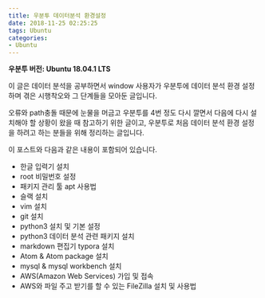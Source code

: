 ```yaml
---
title: 우분투 데이터분석 환경설정
date: 2018-11-25 02:25:25
tags: Ubuntu
categories:
- Ubuntu
---
```


**우분투 버전: Ubuntu 18.04.1 LTS**

이 글은 데이터 분석을 공부하면서 window 사용자가 우분투에 데이터 분석 환경 설정 하며 겪은 시행착오와 그 단계들을 모아둔 글입니다.



오류와 path충돌 때문에 눈물을 머금고 우분투를 4번 정도 다시 깔면서 다음에 다시 설치해야 할 상황이 왔을 때 참고하기 위한 글이고, 우분투로 처음 데이터 분석 환경 설정을 하려고 하는 분들을 위해 정리하는 글입니다.



이 포스트와 다음과 같은 내용이 포함되어 있습니다.



- 한글 입력기 설치
- root 비밀번호 설정
- 패키지 관리 툴 apt 사용법
- 슬랙 설치
- vim 설치
- git 설치 
- python3 설치 및 기본 설정
- python3 데이터 분석 관련 패키지 설치
- markdown 편집기 typora 설치
- Atom & Atom package 설치
- mysql & mysql workbench 설치
- AWS(Amazon Web Services) 가입 및 접속
- AWS와 파일 주고 받기를 할 수 있는 FileZilla 설치 및 사용법